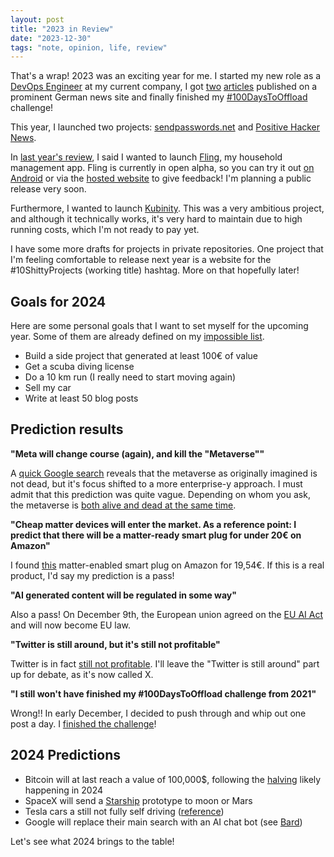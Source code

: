 ```yaml
---
layout: post
title: "2023 in Review"
date: "2023-12-30"
tags: "note, opinion, life, review"
---
```


That's a wrap! 2023 was an exciting year for me. I started my new role as a [DevOps Engineer](/posts/2023-04-22-the-role-of-a-devops-engineer) at my current company, I got [two](https://www.golem.de/news/open-source-der-patch-basierte-git-workflow-soll-bleiben-2302-171585.html) [articles](https://www.golem.de/news/wertestrom-in-devops-das-projekt-am-laufen-halten-2312-180174.html) published on a prominent German news site and finally finished my [#100DaysToOffload](https://100daystooffload.com/) challenge!

This year, I launched two projects: [sendpasswords.net](https://sendpasswords.net/) and [Positive Hacker News](https://github.com/garritfra/positive_hackernews).

In [last year's review](/posts/2023-01-02-welcome-2023), I said I wanted to launch [Fling](https://github.com/garritfra/fling), my household management app. Fling is currently in open alpha, so you can try it out [on Android](https://play.google.com/store/apps/details?id=de.garritfra.fling) or via the [hosted website](https://fling-list.web.app) to give feedback! I'm planning a public release very soon.

Furthermore, I wanted to launch [Kubinity](https://docs.kubinity.com/). This was a very ambitious project, and although it technically works, it's very hard to maintain due to high running costs, which I'm not ready to pay yet.

I have some more drafts for projects in private repositories. One project that I'm feeling comfortable to release next year is a website for the #10ShittyProjects (working title) hashtag. More on that hopefully later!

## Goals for 2024

Here are some personal goals that I want to set myself for the upcoming year. Some of them are already defined on my [impossible list](/impossible).

* Build a side project that generated at least 100€ of value
* Get a scuba diving license
* Do a 10 km run (I really need to start moving again)
* Sell my car
* Write at least 50 blog posts

## Prediction results

**"Meta will change course (again), and kill the "Metaverse""**

A [quick Google search](https://labs.sogeti.com/the-metaverse-is-dead/#:~:text=The%20Real%20Promise%20of%20VR%2FAR%20Lies%20in%20Training%20Simulations&text=Yet%2C%20as%20of%202023%2C%20we,Reality%20(AR)%20has%20diminished.) reveals that the metaverse as originally imagined is not dead, but it's focus shifted to a more enterprise-y approach. I must admit that this prediction was quite vague. Depending on whom you ask, the metaverse is [both alive and dead at the same time](https://en.m.wikipedia.org/wiki/Schr%C3%B6dinger%27s_cat).

**"Cheap matter devices will enter the market. As a reference point: I predict that there will be a matter-ready smart plug for under 20€ on Amazon"**

I found [this](https://amzn.eu/d/iA9ZBQf) matter-enabled smart plug on Amazon for 19,54€. If this is a real product, I'd say my prediction is a pass!

**"AI generated content will be regulated in some way"**

Also a pass! On December 9th, the European union agreed on the [EU AI Act](https://www.europarl.europa.eu/news/en/headlines/society/20230601STO93804/eu-ai-act-first-regulation-on-artificial-intelligence) and will now become EU law.

**"Twitter is still around, but it's still not profitable"**

Twitter is in fact [still not profitable](https://www.businessofapps.com/data/twitter-statistics/#:~:text=Twitter%20generated%20%244.4%20billion%20revenue%20in%202022%2C%20a%2011%25%20decrease,a%20loss%20of%20advertising%20revenue.). I'll leave the "Twitter is still around" part up for debate, as it's now called X.

**"I still won't have finished my #100DaysToOffload challenge from 2021"**

Wrong!! In early December, I decided to push through and whip out one post a day. I [finished the challenge](https://garrit.xyz/posts/2023-12-23-100daystooffload-i-made-it)!


## 2024 Predictions

* Bitcoin will at last reach a value of 100,000$, following the [halving](https://www.nicehash.com/countdown/btc-halving-2024-05-10-12-00) likely happening in 2024
* SpaceX will send a [Starship](https://www.spacex.com/vehicles/starship/) prototype to moon or Mars
* Tesla cars a still not fully self driving ([reference](https://motherfrunker.ca/fsd/))
* Google will replace their main search with an AI chat bot (see [Bard](https://bard.google.com))

Let's see what 2024 brings to the table!
